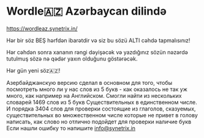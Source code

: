 # **Wordle🇦🇿 Azərbaycan dilində**

https://wordleaz.synetrix.in/

Hər bir söz BEŞ hərfdən ibarətdir və siz bu sözü ALTI cəhdə tapmalısınız!

Hər cəhdən sonra xananın rəngi dəyişəcək və yazdığınız sözün nəzərdə tutulmuş sözə nə qədər yaxın olduğunu göstərəcək.

Hər gün yeni söz🇦🇿!


Азербайджанскую версию сделал в основном для того, чтобы посмотреть много ли у нас слов из 5 букв - как оказалось не так уж много, как например на Английском. Смогли найти из нескольких словарей 1469 слов из 5 букв Существительных в единственном числе. И порядка 3404 слов для проверки состоящие из глаголов, сказуемых, существительных во множественном числе которые не привет в голову написать, как слово но отлично подойдет для проверки наличие букв
Если нашли ошибку  то напишите info@synetrix.in
